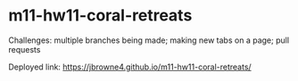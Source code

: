 # m11-hw11-coral-retreats 
Challenges: multiple branches being made; making new tabs on a page; pull requests

Deployed link: https://jbrowne4.github.io/m11-hw11-coral-retreats/
